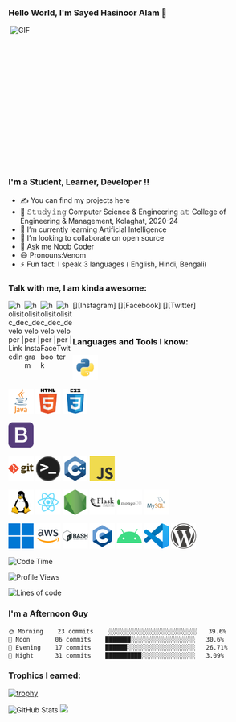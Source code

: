 ### Hello World, I'm Sayed Hasinoor Alam 👋

 <img align="right" alt="GIF" src="https://thumbs.gfycat.com/ExemplaryFairFeline-max-1mb.gif" width="500" height="300" />


### I'm a Student, Learner, Developer !!

- ✍ You can find my projects here
- 🔭 𝚂𝚝𝚞𝚍𝚢𝚒𝚗𝚐 Computer Science & Engineering 𝚊𝚝 College of Engineering & Management, Kolaghat, 2020-24
- 🌱 I’m currently learning Artificial Intelligence  
- 👯 I’m looking to collaborate on open source
- 💬 Ask me Noob Coder
- 😄 Pronouns:Venom
- ⚡ Fun fact: I speak 3 languages ( English, Hindi, Bengali)


### Talk with me, I am kinda awesome:
[<img align="left" alt="holisitc_developer | LinkedIn" width="32px" src="https://cdn.jsdelivr.net/npm/simple-icons@v3/icons/linkedin.svg" />][linkedin]
[<img align="left" alt="holisitc_developer | Instagram" width="32px" src="https://cdn.jsdelivr.net/npm/simple-icons@v3/icons/instagram.svg" />][Instagram]
[<img align="left" alt="holisitc_developer | Facebook" width="32px" src="https://cdn.jsdelivr.net/npm/simple-icons@v3/icons/facebook.svg" />][Facebook]
[<img align="left" alt="holisitc_developer | Twitter" width="32px" src="https://cdn.jsdelivr.net/npm/simple-icons@v3/icons/twitter.svg" />][Twitter]

</br>

### Languages and Tools I know:

<code><img height="50" src="https://raw.githubusercontent.com/github/explore/80688e429a7d4ef2fca1e82350fe8e3517d3494d/topics/python/python.png"></code>

<code><img height="50" src="https://raw.githubusercontent.com/github/explore/80688e429a7d4ef2fca1e82350fe8e3517d3494d/topics/java/java.png"></code>
<code><img height="50" src="https://raw.githubusercontent.com/github/explore/80688e429a7d4ef2fca1e82350fe8e3517d3494d/topics/html/html.png"></code>
<code><img height="50" src="https://raw.githubusercontent.com/github/explore/80688e429a7d4ef2fca1e82350fe8e3517d3494d/topics/css/css.png"></code>

<code><img height="50" src="https://raw.githubusercontent.com/github/explore/80688e429a7d4ef2fca1e82350fe8e3517d3494d/topics/bootstrap/bootstrap.png"></code>

<code><img height="50" src="https://raw.githubusercontent.com/github/explore/80688e429a7d4ef2fca1e82350fe8e3517d3494d/topics/git/git.png"></code>
<code><img height="50" src="https://raw.githubusercontent.com/github/explore/80688e429a7d4ef2fca1e82350fe8e3517d3494d/topics/terminal/terminal.png"></code>
<code><img height="50" src="https://raw.githubusercontent.com/github/explore/80688e429a7d4ef2fca1e82350fe8e3517d3494d/topics/cpp/cpp.png"></code>
<code><img height="50" src="https://raw.githubusercontent.com/github/explore/80688e429a7d4ef2fca1e82350fe8e3517d3494d/topics/javascript/javascript.png"></code>

<code><img height="50" src="https://raw.githubusercontent.com/github/explore/80688e429a7d4ef2fca1e82350fe8e3517d3494d/topics/linux/linux.png"></code>
<code><img height="50" src="https://raw.githubusercontent.com/github/explore/80688e429a7d4ef2fca1e82350fe8e3517d3494d/topics/react/react.png"></code>
<code><img height="50" src="https://raw.githubusercontent.com/github/explore/80688e429a7d4ef2fca1e82350fe8e3517d3494d/topics/nodejs/nodejs.png"></code>
<code><img height="50" src="https://raw.githubusercontent.com/github/explore/80688e429a7d4ef2fca1e82350fe8e3517d3494d/topics/flask/flask.png"></code>
<code><img height="50" src="https://raw.githubusercontent.com/github/explore/80688e429a7d4ef2fca1e82350fe8e3517d3494d/topics/mongodb/mongodb.png"></code>
<code><img height="50" src="https://raw.githubusercontent.com/github/explore/80688e429a7d4ef2fca1e82350fe8e3517d3494d/topics/mysql/mysql.png"></code>

<code><img height="50" src="https://raw.githubusercontent.com/github/explore/80688e429a7d4ef2fca1e82350fe8e3517d3494d/topics/windows/windows.png"></code>
<code><img height="50" src="https://raw.githubusercontent.com/github/explore/80688e429a7d4ef2fca1e82350fe8e3517d3494d/topics/aws/aws.png"></code>
<code><img height="50" src="https://raw.githubusercontent.com/github/explore/80688e429a7d4ef2fca1e82350fe8e3517d3494d/topics/bash/bash.png"></code>
<code><img height="50" src="https://raw.githubusercontent.com/github/explore/80688e429a7d4ef2fca1e82350fe8e3517d3494d/topics/c/c.png"></code>
<code><img height="50" src="https://raw.githubusercontent.com/github/explore/80688e429a7d4ef2fca1e82350fe8e3517d3494d/topics/android/android.png"></code>
<code><img height="50" src="https://raw.githubusercontent.com/github/explore/80688e429a7d4ef2fca1e82350fe8e3517d3494d/topics/visual-studio-code/visual-studio-code.png"></code>
<code><img height="50" src="https://raw.githubusercontent.com/github/explore/80688e429a7d4ef2fca1e82350fe8e3517d3494d/topics/wordpress/wordpress.png"></code>

![Code Time](http://img.shields.io/badge/Code%20Time-1624%20hrs%206%20mins-blue)

![Profile Views](http://img.shields.io/badge/Profile%20Views-73-blue)

![Lines of code](https://img.shields.io/badge/From%20Hello%20World%20I%27ve%20Written-4%20Million%20lines%20of%20code-blue)


### I'm a Afternoon Guy

```text
🌞 Morning    23 commits    ░░░░░░░░░░░░░░░░░░░░░░░░░   39.6% 
🌆 Noon       06 commits    ███████░░░░░░░░░░░░░░░░░░   30.6% 
🌃 Evening    17 commits    ██████░░░░░░░░░░░░░░░░░░░   26.71% 
🌙 Night      31 commits    ██████████░░░░░░░░░░░░░░░   3.09%

```

### Trophics I earned:
[![trophy](https://github-profile-trophy.vercel.app/?username=Sayed-Hasinoor-Alam&theme=algolia)](https://github.com/ryo-ma/github-profile-trophy)

<img src="https://github-readme-stats.vercel.app/api?username=Sayed-Hasinoor-Alam&&show_icons=true&theme=radical&line_height=27&v=5" alt="GitHub Stats" />

<a href="https://github.com/bishnudev1">
  <img src="https://github-readme-stats.vercel.app/api/top-langs/?username=Sayed-Hasinoor-Alam&theme=radical&hide=glsl,python" />
</a>


[linkedin]: https://www.linkedin.com/in/sayed-hasinoor-alam-b1b26a257/

<p align="center" If you appreciate my work then give me a star./>



